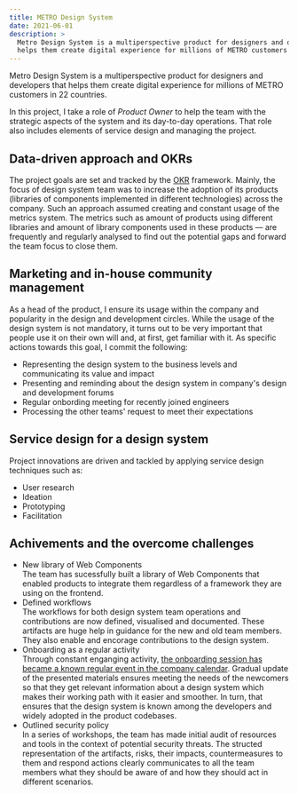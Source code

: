 ```yaml
---
title: METRO Design System
date: 2021-06-01
description: >
  Metro Design System is a multiperspective product for designers and developers that
  helps them create digital experience for millions of METRO customers in 22 countries.
---
```


Metro Design System is a multiperspective product for designers and developers that
helps them create digital experience for millions of METRO customers in 22 countries.

In this project, I take a role of _Product Owner_ to help the team with the strategic
aspects of the system and its day-to-day operations. That role also includes elements
of service design and managing the project.

## Data-driven approach and OKRs

The project goals are set and tracked by the [OKR](https://en.wikipedia.org/wiki/OKR) framework.
Mainly, the focus of design system team was to increase the adoption of its
products (libraries of components implemented in different technologies) across the
company. Such an approach assumed creating and constant usage of the metrics system.
The metrics such as amount of products using different libraries and amount of library
components used in these products — are frequently and regularly analysed to find out
the potential gaps and forward the team focus to close them.

## Marketing and in-house community management

As a head of the product, I ensure its usage within the company and popularity in the
design and development circles. While the usage of the design system is not mandatory,
it turns out to be very important that people use it on their own will and, at first,
get familiar with it. As specific actions towards this goal, I commit the following:

- Representing the design system to the business levels and communicating its value and impact
- Presenting and reminding about the design system in company's design and development forums
- Regular onbording meeting for recently joined engineers
- Processing the other teams' request to meet their expectations

## Service design for a design system

Project innovations are driven and tackled by applying service design techniques such as:

- User research
- Ideation
- Prototyping
- Facilitation

## Achivements and the overcome challenges

- New library of Web Components<br/>
  The team has sucessfully built a library of Web Components that enabled products to
  integrate them regardless of a framework they are using on the frontend.
- Defined workflows<br/>
  The workflows for both design system team operations and contributions are now defined,
  visualised and documented. These artifacts are huge help in guidance for the new and old team members. They also enable and encorage contributions to the design system.
- Onboarding as a regular activity<br/>
  Through constant enganging activity, [the onboarding session has became a known regular
  event in the company calendar](https://www.linkedin.com/feed/update/urn:li:activity:6896797119584329728/). Gradual update of the presented materials ensures meeting
  the needs of the newcomers so that they get relevant information about a design system which makes their working path with it easier and smoother. In turn, that ensures that the design system is known among the developers and widely adopted in the product codebases.
- Outlined security policy<br/>
  In a series of workshops, the team has made initial audit of resources and tools in
  the context of potential security threats. The structed representation of the artifacts, risks, their impacts, countermeasures to them and respond actions clearly communicates to all the team members what they should be aware of and how they should act in different scenarios.
